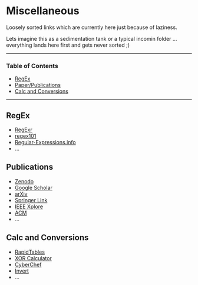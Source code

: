 # Miscellaneous
Loosely sorted links which are currently here just because of laziness.

Lets imagine this as a sedimentation tank or a typical incomin folder ... everything lands here first and gets never sorted ;)

---

### Table of Contents
- [RegEx](#regex)
- [Paper/Publications](#publications)
- [Calc and Conversions](#calc-and-conversions)
---

## RegEx
- [RegExr](https://regexr.com/)
- [regex101](https://regex101.com/)
- [Regular-Expressions.info](https://www.regular-expressions.info/refcapture.html)
- ...


## Publications
- [Zenodo](https://zenodo.org/)
- [Google Scholar](https://scholar.google.com/)
- [arXiv](https://arxiv.org/)
- [Springer Link](https://link.springer.com/)
- [IEEE Xplore](https://ieeexplore.ieee.org/)
- [ACM](https://www.acm.org/)
- ...

## Calc and Conversions
- [RapidTables](https://www.rapidtables.com/)
- [XOR Calculator](https://xor.pw/)
- [CyberChef](https://gchq.github.io/CyberChef/)
- [Invert](https://tomeko.net/online_tools/inv.php)
- ...
